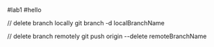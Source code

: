 #lab1
#hello

// delete branch locally
git branch -d localBranchName

// delete branch remotely
git push origin --delete remoteBranchName
